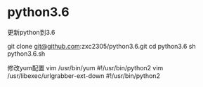 ﻿# python3.6
更新python到3.6

git clone git@github.com:zxc2305/python3.6.git
cd python3.6
sh python3.6.sh

修改yum配置
vim /usr/bin/yum
#!/usr/bin/python2
vim /usr/libexec/urlgrabber-ext-down
#!/usr/bin/python2
